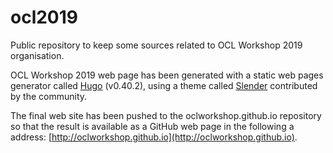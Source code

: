 # ocl2019
Public repository to keep some sources related to OCL Workshop 2019 organisation.

OCL Workshop 2019 web page has been generated with a static web pages generator called [Hugo](http://gohugo.io/) (v0.40.2), using
a theme called [Slender](http://themes.gohugo.io/slender/) contributed by the community.

The final web site has been pushed to the oclworkshop.github.io repository so that the result is available as a GitHub web page 
in the following a address: [http://oclworkshop.github.io](http://oclworkshop.github.io).
